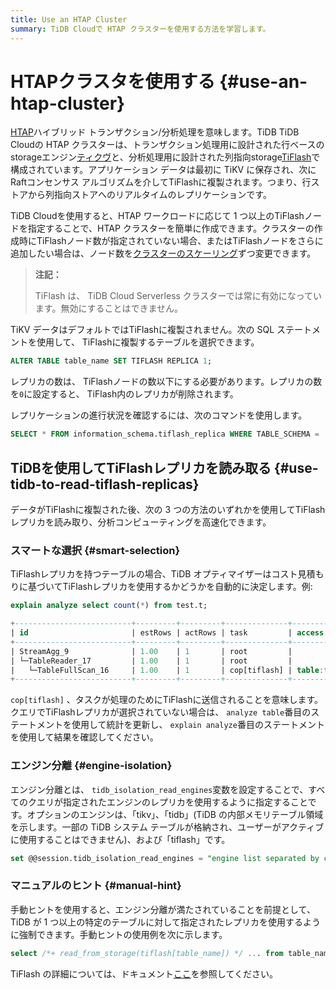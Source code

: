 ```yaml
---
title: Use an HTAP Cluster
summary: TiDB Cloudで HTAP クラスターを使用する方法を学習します。
---
```


# HTAPクラスタを使用する {#use-an-htap-cluster}

[HTAP](https://en.wikipedia.org/wiki/Hybrid_transactional/analytical_processing)ハイブリッド トランザクション/分析処理を意味します。TiDB TiDB Cloudの HTAP クラスターは、トランザクション処理用に設計された行ベースのstorageエンジン[ティクヴ](https://tikv.org)と、分析処理用に設計された列指向storage[TiFlash](https://docs.pingcap.com/tidb/stable/tiflash-overview)で構成されています。アプリケーション データは最初に TiKV に保存され、次にRaftコンセンサス アルゴリズムを介してTiFlashに複製されます。つまり、行ストアから列指向ストアへのリアルタイムのレプリケーションです。

TiDB Cloudを使用すると、HTAP ワークロードに応じて 1 つ以上のTiFlashノードを指定することで、HTAP クラスターを簡単に作成できます。クラスターの作成時にTiFlashノード数が指定されていない場合、またはTiFlashノードをさらに追加したい場合は、ノード数を[クラスターのスケーリング](/tidb-cloud/scale-tidb-cluster.md)ずつ変更できます。

> **注記：**
>
> TiFlash は、 TiDB Cloud Serverless クラスターでは常に有効になっています。無効にすることはできません。

TiKV データはデフォルトではTiFlashに複製されません。次の SQL ステートメントを使用して、 TiFlashに複製するテーブルを選択できます。

```sql
ALTER TABLE table_name SET TIFLASH REPLICA 1;
```

レプリカの数は、 TiFlashノードの数以下にする必要があります。レプリカの数を`0`に設定すると、 TiFlash内のレプリカが削除されます。

レプリケーションの進行状況を確認するには、次のコマンドを使用します。

```sql
SELECT * FROM information_schema.tiflash_replica WHERE TABLE_SCHEMA = '<db_name>' and TABLE_NAME = '<table_name>';
```

## TiDBを使用してTiFlashレプリカを読み取る {#use-tidb-to-read-tiflash-replicas}

データがTiFlashに複製された後、次の 3 つの方法のいずれかを使用してTiFlashレプリカを読み取り、分析コンピューティングを高速化できます。

### スマートな選択 {#smart-selection}

TiFlashレプリカを持つテーブルの場合、TiDB オプティマイザーはコスト見積もりに基づいてTiFlashレプリカを使用するかどうかを自動的に決定します。例:

```sql
explain analyze select count(*) from test.t;
```

```sql
+--------------------------+---------+---------+--------------+---------------+----------------------------------------------------------------------+--------------------------------+-----------+------+
| id                       | estRows | actRows | task         | access object | execution info                                                       | operator info                  | memory    | disk |
+--------------------------+---------+---------+--------------+---------------+----------------------------------------------------------------------+--------------------------------+-----------+------+
| StreamAgg_9              | 1.00    | 1       | root         |               | time:83.8372ms, loops:2                                              | funcs:count(1)->Column#4       | 372 Bytes | N/A  |
| └─TableReader_17         | 1.00    | 1       | root         |               | time:83.7776ms, loops:2, rpc num: 1, rpc time:83.5701ms, proc keys:0 | data:TableFullScan_16          | 152 Bytes | N/A  |
|   └─TableFullScan_16     | 1.00    | 1       | cop[tiflash] | table:t       | time:43ms, loops:1                                                   | keep order:false, stats:pseudo | N/A       | N/A  |
+--------------------------+---------+---------+--------------+---------------+----------------------------------------------------------------------+--------------------------------+-----------+------+
```

`cop[tiflash]` 、タスクが処理のためにTiFlashに送信されることを意味します。クエリでTiFlashレプリカが選択されていない場合は、 `analyze table`番目のステートメントを使用して統計を更新し、 `explain analyze`番目のステートメントを使用して結果を確認してください。

### エンジン分離 {#engine-isolation}

エンジン分離とは、 `tidb_isolation_read_engines`変数を設定することで、すべてのクエリが指定されたエンジンのレプリカを使用するように指定することです。オプションのエンジンは、「tikv」、「tidb」(TiDB の内部メモリテーブル領域を示します。一部の TiDB システム テーブルが格納され、ユーザーがアクティブに使用することはできません)、および「tiflash」です。

```sql
set @@session.tidb_isolation_read_engines = "engine list separated by commas";
```

### マニュアルのヒント {#manual-hint}

手動ヒントを使用すると、エンジン分離が満たされていることを前提として、TiDB が 1 つ以上の特定のテーブルに対して指定されたレプリカを使用するように強制できます。手動ヒントの使用例を次に示します。

```sql
select /*+ read_from_storage(tiflash[table_name]) */ ... from table_name;
```

TiFlash の詳細については、ドキュメント[ここ](https://docs.pingcap.com/tidb/stable/tiflash-overview/)を参照してください。
